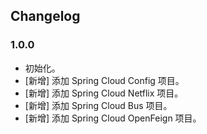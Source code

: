 ## Changelog

### 1.0.0

- 初始化。
- [新增] 添加 Spring Cloud Config 项目。
- [新增] 添加 Spring Cloud Netflix 项目。
- [新增] 添加 Spring Cloud Bus 项目。
- [新增] 添加 Spring Cloud OpenFeign 项目。
